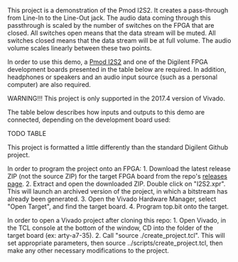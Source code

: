 This project is a demonstration of the Pmod I2S2. It creates a pass-through from Line-In to the Line-Out jack. The audio data coming through this passthrough is scaled by the number of switches on the FPGA that are closed. All switches open means that the data stream will be muted. All switches closed means that the data stream will be at full volume. The audio volume scales linearly between these two points.

In order to use this demo, a [Pmod I2S2]() and one of the Digilent FPGA development boards presented in the table below are required. In addition, headphones or speakers and an audio input source (such as a personal computer) are also required.

WARNING!!! This project is only supported in the 2017.4 version of Vivado.

The table below describes how inputs and outputs to this demo are connected, depending on the development board used:

TODO TABLE

This project is formatted a little differently than the standard Digilent Github project.

In order to program the project onto an FPGA:
	1. 	Download the latest release ZIP (not the source ZIP) for the target FPGA board from the repo's [releases page]().
	2. 	Extract and open the downloaded ZIP. Double click on "I2S2.xpr". This will launch an
		archived version of the project, in which a bitstream has already been generated.
	3. 	Open the Vivado Hardware Manager, select "Open Target", and find the target board.
	4.  Program top.bit onto the target.
	
In order to open a Vivado project after cloning this repo:
	1.  Open Vivado, in the TCL console at the bottom of the window, CD into the folder of the target board (ex: arty-a7-35).
	2.  Call "source ./create_project.tcl". This will set appropriate parameters,
		then source ../scripts/create_project.tcl, then make any other necessary modifications to the project.